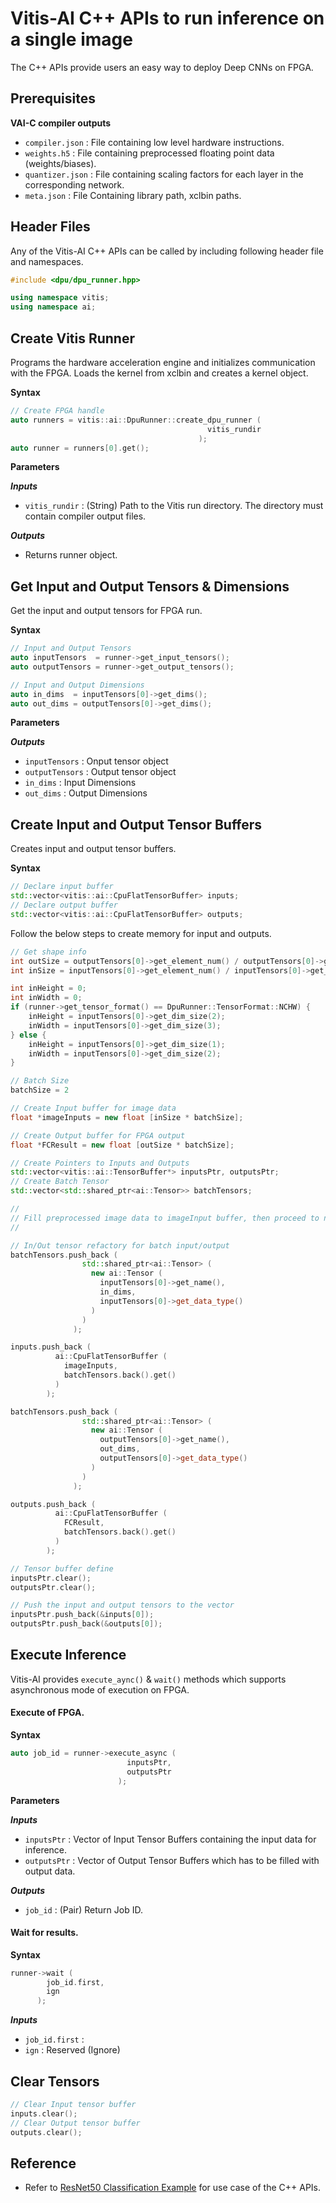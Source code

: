 # Vitis-AI C++ APIs to run inference on a single image

The C++ APIs provide users an easy way to deploy Deep CNNs on FPGA.

## Prerequisites

**VAI-C compiler outputs**
  - `compiler.json` : File containing low level hardware instructions.
  - `weights.h5` : File containing preprocessed floating point data (weights/biases).
  - `quantizer.json` : File containing scaling factors for each layer in the corresponding network.
  - `meta.json` : File Containing library path, xclbin paths.

## Header Files

Any of the Vitis-AI C++ APIs can be called by including following header file and namespaces.

```c++
#include <dpu/dpu_runner.hpp>

using namespace vitis;
using namespace ai;
```

## Create Vitis Runner

Programs the hardware acceleration engine and initializes communication with the FPGA. Loads the kernel from xclbin and creates a kernel object.

**Syntax**
```c++
// Create FPGA handle
auto runners = vitis::ai::DpuRunner::create_dpu_runner (
                                            vitis_rundir
                                          );
auto runner = runners[0].get();
```
**Parameters**

***Inputs***
 - `vitis_rundir`	: (String) Path to the Vitis run directory. The directory must contain compiler output files.

***Outputs***
 - Returns runner object.

## Get Input and Output Tensors & Dimensions

Get the input and output tensors for FPGA run.

**Syntax**
```c++
// Input and Output Tensors
auto inputTensors  = runner->get_input_tensors();
auto outputTensors = runner->get_output_tensors();

// Input and Output Dimensions
auto in_dims  = inputTensors[0]->get_dims();
auto out_dims = outputTensors[0]->get_dims();
```

**Parameters**

***Outputs***
 - `inputTensors` : Onput tensor object
 - `outputTensors` : Output tensor object
 - `in_dims` : Input Dimensions
 - `out_dims` : Output Dimensions

## Create Input and Output Tensor Buffers

Creates input and output tensor buffers.

**Syntax**
```c++
// Declare input buffer
std::vector<vitis::ai::CpuFlatTensorBuffer> inputs;
// Declare output buffer
std::vector<vitis::ai::CpuFlatTensorBuffer> outputs;
```
Follow the below steps to create memory for input and outputs.

```c++
// Get shape info
int outSize = outputTensors[0]->get_element_num() / outputTensors[0]->get_dim_size(0);
int inSize = inputTensors[0]->get_element_num() / inputTensors[0]->get_dim_size(0);

int inHeight = 0;
int inWidth = 0;
if (runner->get_tensor_format() == DpuRunner::TensorFormat::NCHW) {
    inHeight = inputTensors[0]->get_dim_size(2);
    inWidth = inputTensors[0]->get_dim_size(3);
} else {
    inHeight = inputTensors[0]->get_dim_size(1);
    inWidth = inputTensors[0]->get_dim_size(2);
}

// Batch Size
batchSize = 2

// Create Input buffer for image data
float *imageInputs = new float [inSize * batchSize];

// Create Output buffer for FPGA output
float *FCResult = new float [outSize * batchSize];

// Create Pointers to Inputs and Outputs
std::vector<vitis::ai::TensorBuffer*> inputsPtr, outputsPtr;
// Create Batch Tensor
std::vector<std::shared_ptr<ai::Tensor>> batchTensors;

//
// Fill preprocessed image data to imageInput buffer, then proceed to next step.
//

// In/Out tensor refactory for batch input/output
batchTensors.push_back (
                std::shared_ptr<ai::Tensor> (
                  new ai::Tensor (
                    inputTensors[0]->get_name(),
                    in_dims,
                    inputTensors[0]->get_data_type()
                  )
                )
              );

inputs.push_back (
          ai::CpuFlatTensorBuffer (
            imageInputs,
            batchTensors.back().get()
          )
        );

batchTensors.push_back (
                std::shared_ptr<ai::Tensor> (
                  new ai::Tensor (
                    outputTensors[0]->get_name(),
                    out_dims,
                    outputTensors[0]->get_data_type()
                  )
                )
              );

outputs.push_back (
          ai::CpuFlatTensorBuffer (
            FCResult,
            batchTensors.back().get()
          )
        );

// Tensor buffer define
inputsPtr.clear();
outputsPtr.clear();

// Push the input and output tensors to the vector
inputsPtr.push_back(&inputs[0]);
outputsPtr.push_back(&outputs[0]);
```

## Execute Inference

Vitis-AI provides `execute_aync()` & `wait()` methods which supports asynchronous mode of execution on FPGA.

#### Execute of FPGA.

**Syntax**
```c++
auto job_id = runner->execute_async (
                          inputsPtr,
                          outputsPtr
                        );
```

**Parameters**

***Inputs***
 - `inputsPtr` : Vector of Input Tensor Buffers containing the input data for inference.
 - `outputsPtr` : Vector of Output Tensor Buffers which has to be filled with output data.

***Outputs***
- `job_id` : (Pair) Return Job ID.


#### Wait for results.

**Syntax**
```c++
runner->wait (
        job_id.first,
        ign
      );
```

***Inputs***
 - `job_id.first` :
 - `ign` : Reserved (Ignore)

## Clear Tensors

```c++
// Clear Input tensor buffer
inputs.clear();
// Clear Output tensor buffer
outputs.clear();
```

## Reference

- Refer to <a href="../../examples/DPU-CADX8G/vitis_ai_alveo_samples/resnet50/src/main.cc">ResNet50 Classification Example</a> for use case of the C++ APIs.
